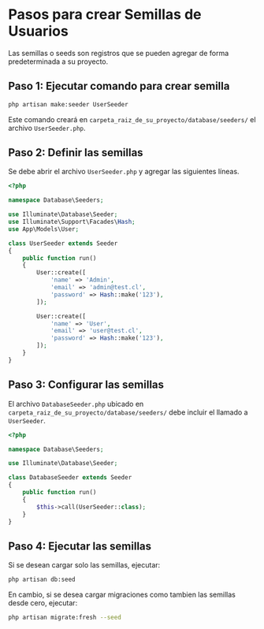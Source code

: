 # Pasos para crear Semillas de Usuarios
Las semillas o seeds son registros que se pueden agregar de forma predeterminada a su proyecto.

## Paso 1: Ejecutar comando para crear semilla

```bash
php artisan make:seeder UserSeeder
```
Este comando creará en `carpeta_raiz_de_su_proyecto/database/seeders/` el archivo `UserSeeder.php`.

## Paso 2: Definir las semillas
Se debe abrir el archivo `UserSeeder.php` y agregar las siguientes líneas.

```php
<?php

namespace Database\Seeders;

use Illuminate\Database\Seeder;
use Illuminate\Support\Facades\Hash;
use App\Models\User;

class UserSeeder extends Seeder
{
    public function run()
    {
        User::create([
            'name' => 'Admin',
            'email' => 'admin@test.cl',
            'password' => Hash::make('123'),
        ]);

        User::create([
            'name' => 'User',
            'email' => 'user@test.cl',
            'password' => Hash::make('123'),
        ]);
    }
}
```

## Paso 3: Configurar las semillas
El archivo `DatabaseSeeder.php` ubicado en `carpeta_raiz_de_su_proyecto/database/seeders/` debe incluir el llamado a `UserSeeder`.

```php
<?php

namespace Database\Seeders;

use Illuminate\Database\Seeder;

class DatabaseSeeder extends Seeder
{
    public function run()
    {
        $this->call(UserSeeder::class);
    }
}
```

## Paso 4: Ejecutar las semillas

Si se desean cargar solo las semillas, ejecutar:
```bash
php artisan db:seed
```

En cambio, si se desea cargar migraciones como tambien las semillas desde cero, ejecutar:
```bash
php artisan migrate:fresh --seed
```